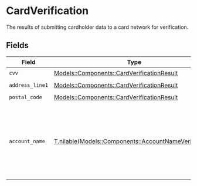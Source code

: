 # CardVerification

The results of submitting cardholder data to a card network for verification.


## Fields

| Field                                                                                                    | Type                                                                                                     | Required                                                                                                 | Description                                                                                              | Example                                                                                                  |
| -------------------------------------------------------------------------------------------------------- | -------------------------------------------------------------------------------------------------------- | -------------------------------------------------------------------------------------------------------- | -------------------------------------------------------------------------------------------------------- | -------------------------------------------------------------------------------------------------------- |
| `cvv`                                                                                                    | [Models::Components::CardVerificationResult](../../models/shared/cardverificationresult.md)              | :heavy_check_mark:                                                                                       | N/A                                                                                                      | match                                                                                                    |
| `address_line1`                                                                                          | [Models::Components::CardVerificationResult](../../models/shared/cardverificationresult.md)              | :heavy_check_mark:                                                                                       | N/A                                                                                                      | match                                                                                                    |
| `postal_code`                                                                                            | [Models::Components::CardVerificationResult](../../models/shared/cardverificationresult.md)              | :heavy_check_mark:                                                                                       | N/A                                                                                                      | match                                                                                                    |
| `account_name`                                                                                           | [T.nilable(Models::Components::AccountNameVerification)](../../models/shared/accountnameverification.md) | :heavy_minus_sign:                                                                                       | The results of submitting cardholder name to a card network for verification.                            | {<br/>"firstName": "match",<br/>"lastName": "match",<br/>"middleName": "match",<br/>"fullName": "match"<br/>} |